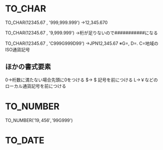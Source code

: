 # TO_CHAR
TO_CHAR(12345.67 , '999,999.999')
→12,345.670

TO_CHAR(12345.67 , '9,999.999')
→桁が足りないので###########になる

TO_CHAR(12345.67 , 'C999G999D99')
→JPN12,345.67
※G=, D=. C=地域のISO通貨記号
## ほかの書式要素
0→桁数に満たない場合先頭に0をつける
$→ $ 記号を前につける
L→￥などのローカル通貨記号を前につける 
# TO_NUMBER
TO_NUMBER('$19,456' , '$99G999')

# TO_DATE